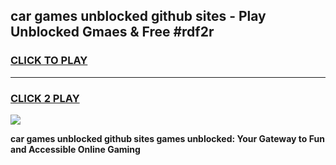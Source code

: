 
## car games unblocked github sites - Play Unblocked Gmaes & Free #rdf2r
<h3>
<a href="https://premium.freeplayer.one?title=car_games_unblocked_github_sites&ref=03M">CLICK TO PLAY</a></h3>
<hr>

<h3>
<a href="https://premium.freeplayer.one?title=car_games_unblocked_github_sites&ref=03M">CLICK 2 PLAY</a>
  
</h3>

<a href="https://premium.freeplayer.one?title=car_games_unblocked_github_sites&ref=03M"><img src="https://clearcache.store/games.png"></a>


**car games unblocked github sites games unblocked: Your Gateway to Fun and Accessible Online Gaming**
